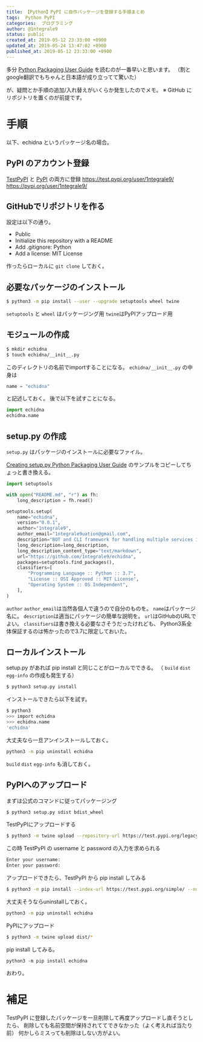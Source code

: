 ```yaml
---
title: 【Python】PyPI に自作パッケージを登録する手順まとめ
tags:  Python PyPI
categories:  プログラミング
author: @1ntegrale9
status: public
created_at: 2019-05-12 23:33:00 +0900
updated_at: 2019-05-24 13:47:02 +0900
published_at: 2019-05-12 23:33:00 +0900
---
```

多分 [Python Packaging User Guide](https://packaging.python.org/tutorials/packaging-projects/) を読むのが一番早いと思います。
（割とgoogle翻訳でもちゃんと日本語が成り立ってて驚いた）

が、疑問とか手順の追加/入れ替えがいくらか発生したのでメモ。
※ GitHub にリポジトリを置くのが前提です。

# 手順

以下、echidna というパッケージ名の場合。

## PyPI のアカウント登録 

[TestPyPI](https://test.pypi.org/) と [PyPI](https://pypi.org/) の両方に登録
https://test.pypi.org/user/1ntegrale9/
https://pypi.org/user/1ntegrale9/

## GitHubでリポジトリを作る

設定は以下の通り。
- Public
- Initialize this repository with a README
- Add .gitignore: Python
- Add a license: MIT License

作ったらローカルに `git clone` しておく。

## 必要なパッケージのインストール

```bash
$ python3 -m pip install --user --upgrade setuptools wheel twine
```
`setuptools` と `wheel` はパッケージング用
`twine`はPyPIアップロード用

## モジュールの作成 

```bash
$ mkdir echidna
$ touch echidna/__init__.py
```

このディレクトリの名前でimportすることになる。
`echidna/__init__.py` の中身は

```python
name = "echidna"
```

と記述しておく。
後で以下を試すことになる。

```python
import echidna
echidna.name
```

## setup.py の作成

`setup.py` はパッケージのインストールに必要なファイル。

[Creating setup.py  Python Packaging User Guide](https://packaging.python.org/tutorials/packaging-projects/#creating-setup-py)
のサンプルをコピーしてちょっと書き換える。

```python
import setuptools

with open("README.md", "r") as fh:
    long_description = fh.read()

setuptools.setup(
    name="echidna",
    version="0.0.1",
    author="1ntegrale9",
    author_email="1ntegrale9uation@gmail.com",
    description="BOT and CLI framework for handling multiple services in python",
    long_description=long_description,
    long_description_content_type="text/markdown",
    url="https://github.com/1ntegrale9/echidna",
    packages=setuptools.find_packages(),
    classifiers=[
        "Programming Language :: Python :: 3.7",
        "License :: OSI Approved :: MIT License",
        "Operating System :: OS Independent",
    ],
)
```

`author` `author_email`は当然各個人で違うので自分のものを。
`name`はパッケージ名に。
`description`は適当にパッケージの簡単な説明を。
`url`はGitHubのURLでよい。
`classifiers`は書き換える必要なさそうだったけれども、
Python3系全体保証するのは怖かったので3.7に限定しておいた。

## ローカルインストール

setup.py があれば pip install と同じことがローカルでできる。
（ `build` `dist` `egg-info` の作成も発生する）

```bash
$ python3 setup.py install
```

インストールできたら以下を試す。

```bash
$ python3
>>> import echidna
>>> echidna.name
'echidna'
```

大丈夫なら一旦アンインストールしておく。

```bash
python3 -m pip uninstall echidna
```

 `build` `dist` `egg-info` も消しておく。

## PyPIへのアップロード

まずは公式のコマンドに従ってパッケージング

```bash
$ python3 setup.py sdist bdist_wheel
```

TestPyPIにアップロードする

```bash
$ python3 -m twine upload --repository-url https://test.pypi.org/legacy/ dist/*
```

この時 TestPyPI の username と password の入力を求められる

```bash
Enter your username:
Enter your password:
```

アップロードできたら、TestPyPI から pip install してみる

```bash
$ python3 -m pip install --index-url https://test.pypi.org/simple/ --no-deps echidna
```

大丈夫そうならuninstallしておく。

```bash
python3 -m pip uninstall echidna
```

PyPIにアップロード

```bash
$ python3 -m twine upload dist/*
``` 

pip install してみる。

```
python3 -m pip install echidna
```

おわり。

# 補足
TestPyPI に登録したパッケージを一旦削除して再度アップロードし直そうとしたら、
削除しても名前空間が保持されててできなかった（よく考えれば当たり前）
何かしらミスっても削除はしない方がよい。

